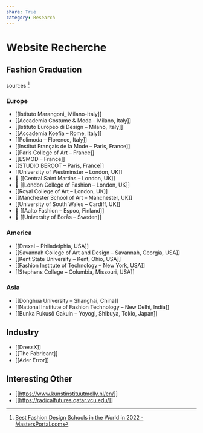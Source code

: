 ```yaml
---
share: True
category: Research
---
```

# Website Recherche

## Fashion Graduation
sources [^1]

[^1]: [Best Fashion Design Schools in the World in 2022 - MastersPortal.com](https://www.mastersportal.com/articles/2780/best-fashion-design-schools-in-the-world-in-2022.html)

### Europe
- [[Istituto Marangoni_ Milano-Italy]]
- [[Accademia Costume & Moda – Milano, Italy]]
- [[Istituto Europeo di Design – Milano, Italy]]
- [[Accademia Koefia – Rome, Italy]]
- [[Polimoda – Florence, Italy]]
- [[Institut Français de la Mode – Paris, France]]
- [[Paris College of Art – France]]
- [[ESMOD – France]]
- [[STUDIO BERÇOT – Paris, France]]
- [[University of Westminster – London, UK]]
- 🔎 [[Central Saint Martins – London, UK]]
- 🔎 [[London College of Fashion – London, UK]]
- [[Royal College of Art – London, UK]]
- [[Manchester School of Art – Manchester, UK]]
- [[University of South Wales – Cardiff, UK]]
- 🔎 [[Aalto Fashion – Espoo, Finland]]
- 🔎 [[University of Borås – Sweden]]

### America
- [[Drexel – Philadelphia, USA]]
- [[Savannah College of Art and Design – Savannah, Georgia, USA]]
- [[Kent State University – Kent, Ohio, USA]]
- [[Fashion Institute of Technology – New York, USA]]
- [[Stephens College  – Columbia, Missouri, USA]]

### Asia
- [[Donghua University – Shanghai, China]]
- [[National Institute of Fashion Technology – New Delhi, India]]
- [[Bunka Fukusō Gakuin – Yoyogi, Shibuya, Tokio, Japan]]

## Industry
- [[DressX]]
- [[The Fabricant]]
- [[Ader Error]]

## Interesting Other
- [[https://www.kunstinstituutmelly.nl/en/]]
- [[https://radicalfutures.qatar.vcu.edu/]]